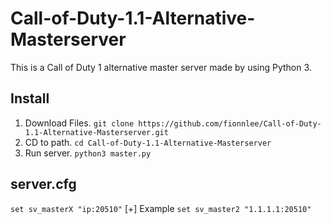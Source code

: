 # Call-of-Duty-1.1-Alternative-Masterserver
This is a Call of Duty 1 alternative master server made by using Python 3.

## Install

1. Download Files. `git clone https://github.com/fionnlee/Call-of-Duty-1.1-Alternative-Masterserver.git`
2. CD to path. `cd Call-of-Duty-1.1-Alternative-Masterserver`
3. Run server. `python3 master.py`

## server.cfg
```set sv_masterX "ip:20510"```
[+] Example `set sv_master2 "1.1.1.1:20510"`
